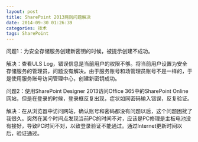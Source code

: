 ```yaml
---
layout: post
title: SharePoint 2013两则问题解决
date: 2014-09-30 01:26:39
categories: 技术
tags: SharePoint
---
```


问题1：为安全存储服务创建新密钥的时候，被提示创建不成功。

解决：查看ULS Log，错误信息是当前用户的权限不够。将当前用户设置为安全存储服务的管理员，问题没有解决。由于服务账号和场管理员账号不是一样的，于是使用服务账号访问管理中心，创建新密钥成功。

问题2：使用SharePoint Designer 2013访问Office 365中的SharePoint Online网站，但是在登录的时候，登录框反复出现，症状如同密码输入错误，反复验证。

解决：在从浏览器中访问网站，确认账号和密码都没有问题以后，这个问题困扰了我很久。突然在某个时间点发现当前PC的时间不对，应该是PC修理是主板电池没有接好，导致PC时间不对，以致登录验证不能通过。通过Internet更新时间以后，验证通过。
